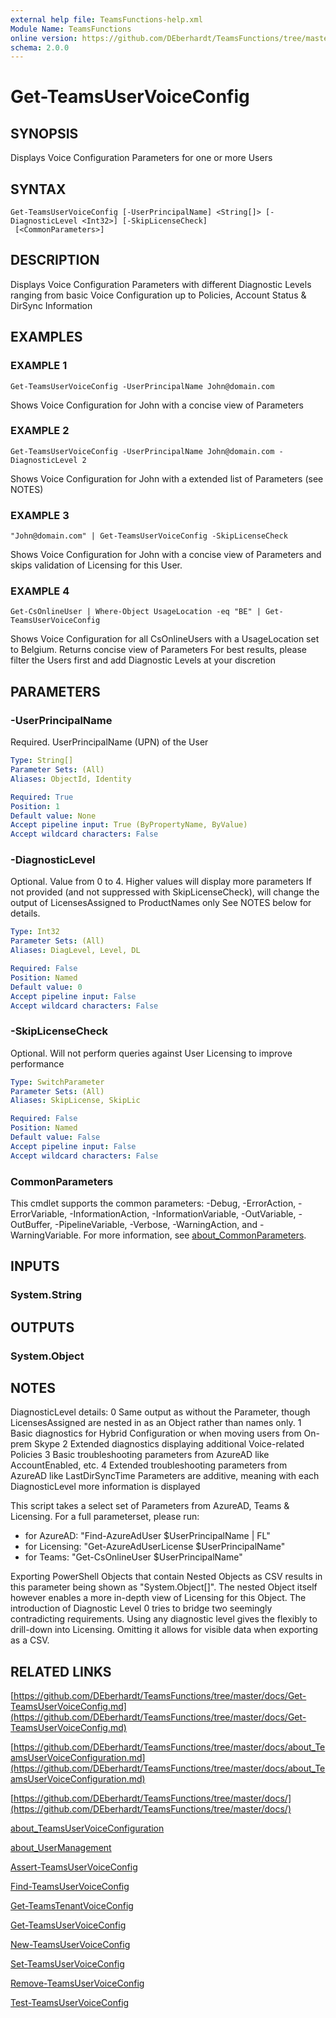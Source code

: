 ```yaml
---
external help file: TeamsFunctions-help.xml
Module Name: TeamsFunctions
online version: https://github.com/DEberhardt/TeamsFunctions/tree/master/docs/Get-TeamsUserVoiceConfig.md
schema: 2.0.0
---
```


# Get-TeamsUserVoiceConfig

## SYNOPSIS
Displays Voice Configuration Parameters for one or more Users

## SYNTAX

```
Get-TeamsUserVoiceConfig [-UserPrincipalName] <String[]> [-DiagnosticLevel <Int32>] [-SkipLicenseCheck]
 [<CommonParameters>]
```

## DESCRIPTION
Displays Voice Configuration Parameters with different Diagnostic Levels
ranging from basic Voice Configuration up to Policies, Account Status & DirSync Information

## EXAMPLES

### EXAMPLE 1
```
Get-TeamsUserVoiceConfig -UserPrincipalName John@domain.com
```

Shows Voice Configuration for John with a concise view of Parameters

### EXAMPLE 2
```
Get-TeamsUserVoiceConfig -UserPrincipalName John@domain.com -DiagnosticLevel 2
```

Shows Voice Configuration for John with a extended list of Parameters (see NOTES)

### EXAMPLE 3
```
"John@domain.com" | Get-TeamsUserVoiceConfig -SkipLicenseCheck
```

Shows Voice Configuration for John with a concise view of Parameters and skips validation of Licensing for this User.

### EXAMPLE 4
```
Get-CsOnlineUser | Where-Object UsageLocation -eq "BE" | Get-TeamsUserVoiceConfig
```

Shows Voice Configuration for all CsOnlineUsers with a UsageLocation set to Belgium.
Returns concise view of Parameters
For best results, please filter the Users first and add Diagnostic Levels at your discretion

## PARAMETERS

### -UserPrincipalName
Required.
UserPrincipalName (UPN) of the User

```yaml
Type: String[]
Parameter Sets: (All)
Aliases: ObjectId, Identity

Required: True
Position: 1
Default value: None
Accept pipeline input: True (ByPropertyName, ByValue)
Accept wildcard characters: False
```

### -DiagnosticLevel
Optional.
Value from 0 to 4.
Higher values will display more parameters
If not provided (and not suppressed with SkipLicenseCheck), will change the output of LicensesAssigned to ProductNames only
See NOTES below for details.

```yaml
Type: Int32
Parameter Sets: (All)
Aliases: DiagLevel, Level, DL

Required: False
Position: Named
Default value: 0
Accept pipeline input: False
Accept wildcard characters: False
```

### -SkipLicenseCheck
Optional.
Will not perform queries against User Licensing to improve performance

```yaml
Type: SwitchParameter
Parameter Sets: (All)
Aliases: SkipLicense, SkipLic

Required: False
Position: Named
Default value: False
Accept pipeline input: False
Accept wildcard characters: False
```

### CommonParameters
This cmdlet supports the common parameters: -Debug, -ErrorAction, -ErrorVariable, -InformationAction, -InformationVariable, -OutVariable, -OutBuffer, -PipelineVariable, -Verbose, -WarningAction, and -WarningVariable. For more information, see [about_CommonParameters](http://go.microsoft.com/fwlink/?LinkID=113216).

## INPUTS

### System.String
## OUTPUTS

### System.Object
## NOTES
DiagnosticLevel details:
0 Same output as without the Parameter, though LicensesAssigned are nested in as an Object rather than names only.
1 Basic diagnostics for Hybrid Configuration or when moving users from On-prem Skype
2 Extended diagnostics displaying additional Voice-related Policies
3 Basic troubleshooting parameters from AzureAD like AccountEnabled, etc.
4 Extended troubleshooting parameters from AzureAD like LastDirSyncTime
Parameters are additive, meaning with each DiagnosticLevel more information is displayed

This script takes a select set of Parameters from AzureAD, Teams & Licensing.
For a full parameterset, please run:
- for AzureAD:    "Find-AzureAdUser $UserPrincipalName | FL"
- for Licensing:  "Get-AzureAdUserLicense $UserPrincipalName"
- for Teams:      "Get-CsOnlineUser $UserPrincipalName"

Exporting PowerShell Objects that contain Nested Objects as CSV results in this parameter being shown as "System.Object\[\]".
The nested Object itself however enables a more in-depth view of Licensing for this Object.
The introduction of Diagnostic Level 0 tries to bridge two seemingly contradicting requirements.
Using any diagnostic level gives the flexibly to drill-down into Licensing.
Omitting it allows for visible data when exporting as a CSV.

## RELATED LINKS

[https://github.com/DEberhardt/TeamsFunctions/tree/master/docs/Get-TeamsUserVoiceConfig.md](https://github.com/DEberhardt/TeamsFunctions/tree/master/docs/Get-TeamsUserVoiceConfig.md)

[https://github.com/DEberhardt/TeamsFunctions/tree/master/docs/about_TeamsUserVoiceConfiguration.md](https://github.com/DEberhardt/TeamsFunctions/tree/master/docs/about_TeamsUserVoiceConfiguration.md)

[https://github.com/DEberhardt/TeamsFunctions/tree/master/docs/](https://github.com/DEberhardt/TeamsFunctions/tree/master/docs/)

[about_TeamsUserVoiceConfiguration]()

[about_UserManagement]()

[Assert-TeamsUserVoiceConfig]()

[Find-TeamsUserVoiceConfig]()

[Get-TeamsTenantVoiceConfig]()

[Get-TeamsUserVoiceConfig]()

[New-TeamsUserVoiceConfig]()

[Set-TeamsUserVoiceConfig]()

[Remove-TeamsUserVoiceConfig]()

[Test-TeamsUserVoiceConfig]()

